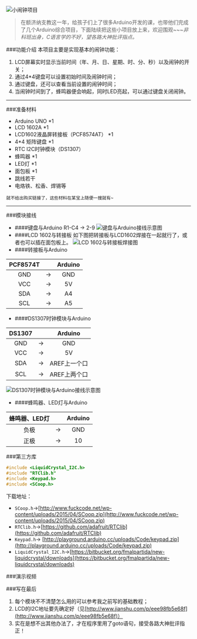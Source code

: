 ![小闹钟项目](http://o9k8cdbt4.bkt.clouddn.com/1.jpg)

> 在额济纳支教这一年，给孩子们上了很多Arduino开发的课，也带他们完成了几个Arduino综合项目，下面陆续把这些小项目放上来，欢迎围观~~~*非科班出身，C语言学的不好，望各路大神批评指点。*

###功能介绍
本项目主要是实现基本的闹钟功能：
1. LCD屏幕实时显示当前时间（年、月、日、星期、时、分、秒）以及闹钟的开关；
2. 通过4*4键盘可以设置初始时间及闹钟时间；
3. 通过键盘，还可以查看当前设置的闹钟时间；
4. 当闹钟时间到了，蜂鸣器便会响起，同时LED亮起，可以通过键盘关闭闹钟。

---

###准备材料
- Arduino UNO *1
- LCD 1602A *1
- LCD1602液晶屏转接板（PCF8574AT） *1
- 4*4 矩阵键盘 *1
- RTC I2C时钟模块（DS1307）
- 蜂鸣器 *1
- LED灯 *1
- 面包板 *1
- 跳线若干
- 电烙铁、松香、焊锡等

```
就不给出购买链接了，这些材料在某宝上随便一搜就有~
```
---
###模块接线
- ####键盘与Arduino
    R1-C4  ->  2-9
![键盘与Arduino接线示意图](http://o9k8cdbt4.bkt.clouddn.com/3.jpg)
- ####LCD 1602与转接板
如下图把转接板与LCD1602焊接在一起就行了，或者也可以插在面包板上。
  ![LCD 1602与转接板焊接图](http://o9k8cdbt4.bkt.clouddn.com/2.jpg)  
- ####转接板与Arduino

| PCF8574T|  | Arduino|
|:----:|:---:| :---:|
| GND| ->|GND |
| VCC| -> |5V|
|SDA| -> | A4 |
|SCL| -> | A5 |

- ####DS1307时钟模块与Arduino

| DS1307|  | Arduino|
|:----:|:---:| :---:|
| GND| ->|GND |
| VCC| -> |5V|
|SDA| -> | AREF上一个口|
|SCL| -> | AREF上两个口|

![DS1307时钟模块与Arduino接线示意图](http://o9k8cdbt4.bkt.clouddn.com/4.jpg)

- ####蜂鸣器、LED灯与Arduino

| 蜂鸣器、LED灯|  | Arduino|
|:----:|:---:| :---:|
| 负极| ->|GND |
| 正极| -> |10|

###第三方库
```c
#include <LiquidCrystal_I2C.h> 
#include "RTClib.h"
#include <Keypad.h>
#include <SCoop.h>
```
下载地址：
- `SCoop.h`->[http://www.fuckcode.net/wp-content/uploads/2015/04/SCoop.zip](http://www.fuckcode.net/wp-content/uploads/2015/04/SCoop.zip)
- `RTClib.h`->[https://github.com/adafruit/RTClib](https://github.com/adafruit/RTClib)
- `Keypad.h`-> [http://playground.arduino.cc/uploads/Code/keypad.zip](http://playground.arduino.cc/uploads/Code/keypad.zip)
- `LiquidCrystal_I2C.h`->[https://bitbucket.org/fmalpartida/new-liquidcrystal/downloads](https://bitbucket.org/fmalpartida/new-liquidcrystal/downloads)


###演示视频

###写在最后
1. 每个模块不不清楚怎么用的可以参考我之前写的基础教程；
2. LCD的I2C地址要先确定好（见[http://www.jianshu.com/p/eee98fb5e68f](http://www.jianshu.com/p/eee98fb5e68f)）
3. 实在是想不出其他办法了，才在程序里用了goto语句，接受各路大神批评指正！
